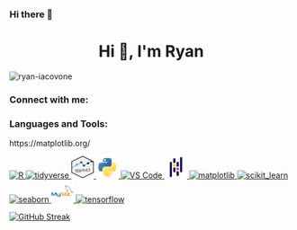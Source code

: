 ### Hi there 👋

<h1 align="center">Hi 👋, I'm Ryan</h1>

<p align="left"> <img src="https://komarev.com/ghpvc/?username=ryan-iacovone&label=Profile%20views&color=0e75b6&style=flat" alt="ryan-iacovone" /> </p>

<h3 align="left">Connect with me:</h3>
<p align="left">
</p>

<h3 align="left">Languages and Tools:</h3>
https://matplotlib.org/
<p align="left"> <a  
href="https://www.r-project.org/" target="_blank" rel="noreferrer"> <img src="https://encrypted-tbn0.gstatic.com/images?q=tbn:ANd9GcQRCwUA6WTc9s6gtkSSpoeh0Y50NUH5zGTXMA&usqp=CAU" alt="R" width="40" height="40"/> </a> <a
href="https://www.tidyverse.org/" target="_blank" rel="noreferrer"> <img src="https://www.tidyverse.org/images/hex-tidyverse.png" alt="tidyverse" width="40" height="40"/> </a> <a
href="https://ggplot2.tidyverse.org/" target="_blank" rel="noreferrer"> <img src="https://raw.githubusercontent.com/rstudio/hex-stickers/master/PNG/ggplot2.png" alt="ggplot2" width="40" height="40"/> </a> <a
href="https://www.python.org" target="_blank" rel="noreferrer"> <img src="https://raw.githubusercontent.com/devicons/devicon/master/icons/python/python-original.svg" alt="python" width="40" height="40"/> </a> <a 
href="https://code.visualstudio.com/" target="_blank" rel="noreferrer"> <img src="https://logowik.com/content/uploads/images/visual-studio-code7642.jpg" alt="VS Code" width="40" height="40"/> </a> <a
href="https://pandas.pydata.org/" target="_blank" rel="noreferrer"> <img src="https://raw.githubusercontent.com/devicons/devicon/2ae2a900d2f041da66e950e4d48052658d850630/icons/pandas/pandas-original.svg" alt="pandas" width="40" height="40"/> </a> <a 
href="https://matplotlib.org/" target="_blank" rel="noreferrer"> <img src="https://camo.githubusercontent.com/109927a15915074d15313889468aa9aa688de3b9e38cc4359a01f665d351114e/68747470733a2f2f6d6174706c6f746c69622e6f72672f5f7374617469632f6c6f676f322e737667" alt="matplotlib" width="40" height="40"/> </a> <a               
href="https://scikit-learn.org/" target="_blank" rel="noreferrer"> <img src="https://upload.wikimedia.org/wikipedia/commons/0/05/Scikit_learn_logo_small.svg" alt="scikit_learn" width="40" height="40"/> </a> <a 
href="https://seaborn.pydata.org/" target="_blank" rel="noreferrer"> <img src="https://seaborn.pydata.org/_images/logo-mark-lightbg.svg" alt="seaborn" width="40" height="40"/> </a> <a 
href="https://www.mysql.com/" target="_blank" rel="noreferrer"> <img src="https://raw.githubusercontent.com/devicons/devicon/master/icons/mysql/mysql-original-wordmark.svg" alt="mysql" width="40" height="40"/> </a> <a 
href="https://www.tensorflow.org" target="_blank" rel="noreferrer"> <img src="https://www.vectorlogo.zone/logos/tensorflow/tensorflow-icon.svg" alt="tensorflow" width="40" height="40"/> </a> </p>


[![GitHub Streak](https://streak-stats.demolab.com?user=ryan-iacovone&theme=github-dark-dimmed&hide_border=true&date_format=M%20j%5B%2C%20Y%5D&mode=weekly&type=png&fire=EB5454)](https://git.io/streak-stats)
